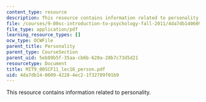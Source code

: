 ```yaml
---
content_type: resource
description: This resource contains information related to personality.
file: /courses/9-00sc-introduction-to-psychology-fall-2011/4da7db14060942284ec21f32709f01b9_MIT9_00SCF11_lec16_person.pdf
file_type: application/pdf
learning_resource_types: []
ocw_type: OCWFile
parent_title: Personality
parent_type: CourseSection
parent_uid: 5eb89b5f-35aa-cb6b-620a-28b7c73d5d21
resourcetype: Document
title: MIT9_00SCF11_lec16_person.pdf
uid: 4da7db14-0609-4228-4ec2-1f32709f01b9
---
```

This resource contains information related to personality.